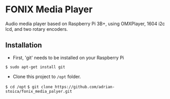 # FONIX Media Player

Audio media player based on Raspberry Pi 3B+, using OMXPlayer, 1604 i2c lcd, and two rotary encoders.

## Installation

* First, 'git' needs to be installed on your Raspberry Pi

`$ sudo apt-get install git`

* Clone this project to `/opt` folder.

`$ cd /opt`
`$ git clone https://github.com/adrian-stoica/fonix_media_palyer.git`
